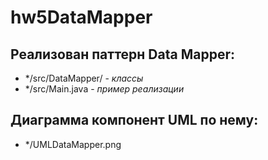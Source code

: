 # hw5DataMapper
## Реализован паттерн Data Mapper:
* */src/DataMapper/ - *классы*
*  */src/Main.java - *пример реализации* 
## Диаграмма компонент UML по нему: 
* */UMLDataMapper.png
